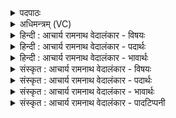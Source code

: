 <details><summary>पदपाठः</summary>

अ꣡रू꣢꣯रुचत्। उ꣣ष꣡सः꣢। पृ꣡श्निः꣢꣯। अ꣣ग्रियः꣢। उ꣣क्षा꣢। मि꣣मेति। भु꣡व꣢꣯नेषु। वा꣣जयुः꣢। मा꣣यावि꣡नः꣢। म꣣मिरे। अस्य। माय꣡या꣢। नृ꣣च꣡क्ष꣢सः। नृ꣣। च꣡क्ष꣢꣯सः। पि꣣त꣡रः꣢। ग꣡र्भ꣢꣯म्। आ। द꣣धुः। ५९६।
</details>

<details><summary>अधिमन्त्रम् (VC)</summary>

- पवमानः सोमः
- पवित्र आङ्गिरसः
- जगती
- निषादः
- आरण्यं काण्डम्
</details>

<details><summary>हिन्दी : आचार्य रामनाथ वेदालंकार - विषयः</summary>

अगले मन्त्र का पवमान देवता है। परमात्मा के ही कौशल से सूर्य आदि अपना-अपना कार्य करते हैं, इसका वर्णन है।
</details>

<details><summary>हिन्दी : आचार्य रामनाथ वेदालंकार - पदार्थः</summary>

पदार्थान्वयभाषाः -  (अस्य) इस पवमान सोम के अर्थात् सर्वव्यापक प्रेरक परमात्मा के (मायया) बुद्धि और कर्म के कौशल से (अप्रियः) आगे रहनेवाला (पृश्निः) सूर्य (उषसः) उषाओं को (अरूरुचत्) चमकाता है और (उक्षा) वर्षक बादल (भुवनेषु) भूतलों पर (वाजयुः) मानो अन्न उत्पन्न करना चाहता हुआ (मिमेति) गर्जता है, (मायाविनः) मेधावियों के तुल्य विद्यमान पवन (ममिरे) अपनी गति से सुदीर्घ प्रदेशों को मापते हैं और (नृचक्षसः) मनुष्यों को प्रकाश देनेवाली (पितरः) पालक सूर्य-किरणें (गर्भम् आदधुः) ओषधियों में गर्भ धारण कराती हैं अथवा पानी को भाप बनाकर गर्भरूप में ग्रहण करती हैं ॥२॥
</details>

<details><summary>हिन्दी : आचार्य रामनाथ वेदालंकार - भावार्थः</summary>

भावार्थभाषाः -  परमात्मा ने ही अपने कौशलों से उषा, सूर्य, बादल, पवन एवं किरणों जैसे यन्त्र रचे हैं, जो हमारा बड़ा उपकार करते हैं ॥२॥
</details>

<details><summary>संस्कृत : आचार्य रामनाथ वेदालंकार - विषयः</summary>

अथ पवमानो देवता। परमात्मन एव कौशलेन सूर्यादयः स्वस्वकार्यं कुर्वन्तीत्याह।
</details>

<details><summary>संस्कृत : आचार्य रामनाथ वेदालंकार - पदार्थः</summary>

पदार्थान्वयभाषाः -  (अस्य) पवमानस्य सर्वत्र गन्तुः सोमस्य प्रेरकस्य परमात्मनः (मायया) बुद्धिकौशलेन कर्मकौशलेन च (अग्रियः) अग्रे भवः। ‘अग्राद्यत् अ० ४।४।११६’ इत्यतः अग्रानुवृत्तौ ‘घच्छौ च’ अ० ४।४।११७ इति भवार्थे घ प्रत्ययः। (पृश्निः) सूर्यः। पृश्निरादित्यो भवति, प्राश्नुत एनं वर्णः इति नैरुक्ताः। संस्प्रष्टा रसान्, संस्प्रष्टा भासं ज्योतिषां, संस्पृष्टो भासेति वा। निरु० २।१४। (उषसः) प्रभातवेलाः (अरूरुचत्) आरोचयति, किञ्च (उक्षा) सेचकः पर्जन्यः (भुवनेषु) भूतलेषु (वाजयुः) वाजयुः इव, अन्नोत्पादनकामः इव, इति व्यङ्ग्योत्प्रेक्षा। वाजान् अन्नानि परेषां कामयते इति वाजयुः। ‘क्यचि, क्याच्छन्दसि’ अ० ३।२।१७० इति उ प्रत्ययः। (मिमेति) गर्जति। माङ् माने शब्दे च जुहोत्यादिः, परस्मैपदं छान्दसम्। अपि च (मायाविनः) मेधाविनः इव विद्यमानाः वायवः इति लुप्तोपमम्। (ममिरे) स्वगत्या सुदीर्घान् प्रदेशान् इयत्तया परिच्छिन्दन्ति, तथा च (नृचक्षसः) मनुष्याणां प्रकाशप्रदातारः (पितरः) पालकाः सूर्यकिरणाः (गर्भम् आदधुः) ओषधिषु गर्भं धारयन्ति यद्वा उदकं वाष्पीकृत्य गर्भरूपेण गृह्णन्ति ॥२॥
</details>

<details><summary>संस्कृत : आचार्य रामनाथ वेदालंकार - भावार्थः</summary>

भावार्थभाषाः -  परमात्मनैव स्वकौशलैरुषःसूर्यपर्जन्यपवनादित्यकिरणसदृशानि यन्त्राणि रचितानि सन्ति यान्यस्मान् महदुपकुर्वन्ति ॥२॥
</details>

<details><summary>संस्कृत : आचार्य रामनाथ वेदालंकार - पादटिप्पनी</summary>

टिप्पणी:   १. ऋ० ९।८३।३ ‘मिमेति भुवनेषु’ इत्यत्र ‘बिभर्ति भुवनानि’ इतिपाठः। साम० ८७७।
</details>